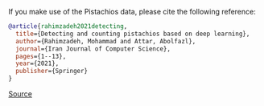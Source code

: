 If you make use of the Pistachios data, please cite the following reference:

``` bibtex 
@article{rahimzadeh2021detecting,
  title={Detecting and counting pistachios based on deep learning},
  author={Rahimzadeh, Mohammad and Attar, Abolfazl},
  journal={Iran Journal of Computer Science},
  pages={1--13},
  year={2021},
  publisher={Springer}
}
```

[Source](https://github.com/mr7495/Pesteh-Set)